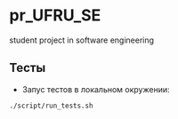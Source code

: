 # pr_UFRU_SE
student project in software engineering

## Тесты

* Запус тестов в локальном окружении:
```bash
./script/run_tests.sh
```
